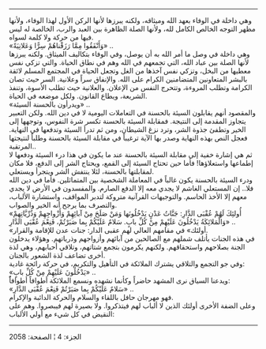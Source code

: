 ------------------------------------------------------------------------

وهي داخلة في الوفاء بعهد الله وميثاقه، ولكنه يبرزها لأنها الركن الأول
لهذا الوفاء، ولأنها مظهر التوجه الخالص الكامل لله، ولأنها الصلة الظاهرة
بين العبد والرب، الخالصة له ليس فيها من حركة ولا كلمة لسواه.  
«وَأَنْفَقُوا مِمَّا رَزَقْناهُمْ سِرًّا وَعَلانِيَةً» ..  
وهي داخلة في وصل ما أمر الله به أن يوصل، وفي الوفاء بتكاليف الميثاق.
ولكنه يبرزها لأنها الصلة بين عباد الله، التي تجمعهم في الله وهم في نطاق
الحياة. والتي تزكي نفس معطيها من البخل، وتزكي نفس آخذها من الغل وتجعل
الحياة في المجتمع المسلم لائقة بالبشر المتعاونين المتضامنين الكرام على
الله. والإنفاق سراً وعلانية. السر حيث تصان الكرامة وتطلب المروءة، وتتحرج
النفس من الإعلان. والعلانية حيث تطلب الأسوة، وتنفذ الشريعة، ويطاع
القانون. ولكل موضعه في الحياة.  
«ويدرأون بالحسنة السيئة» ..  
والمقصود أنهم يقابلون السيئة بالحسنة في التعاملات اليومية لا في دين
الله. ولكن التعبير يتجاوز المقدمة إلى النتيجة. فمقابلة السيئة بالحسنة
تكسر شرة النفوس، وتوجهها إلى الخير وتطفئ جذوة الشر، وترد نزغ الشيطان،
ومن ثم تدرأ السيئة وتدفعها في النهاية. فعجل النص بهذه النهاية وصدر بها
الآية ترغيباً في مقابلة السيئة بالحسنة وطلباً لنتيجتها المرتقبة..  
ثم هي إشارة خفية إلى مقابلة السيئة بالحسنة عند ما يكون في هذا درء السيئة
ودفعها لا إطماعها واستعلاؤها! فأما حين تحتاج السيئة إلى القمع، ويحتاج
الشر إلى الدفع، فلا مكان لمقابلتها بالحسنة، لئلا ينتفش الشر ويتجرأ
ويستعلي.  
ودرء السيئة بالحسنة يكون غالباً في المعاملة الشخصية بين المتماثلين. فأما
في دين الله فلا.. إن المستعلي الغاشم لا يجدي معه إلا الدفع الصارم.
والمفسدون في الأرض لا يجدي معهم إلا الأخذ الحاسم. والتوجيهات القرآنية
متروكة لتدبر المواقف، واستشارة الألباب، والتصرف بما يرجح أنه الخير
والصواب.  
«أُولئِكَ لَهُمْ عُقْبَى الدَّارِ: جَنَّاتُ عَدْنٍ يَدْخُلُونَها وَمَنْ صَلَحَ مِنْ آبائِهِمْ وَأَزْواجِهِمْ
وَذُرِّيَّاتِهِمْ وَالْمَلائِكَةُ يَدْخُلُونَ عَلَيْهِمْ مِنْ كُلِّ بابٍ. سَلامٌ عَلَيْكُمْ بِما صَبَرْتُمْ، فَنِعْمَ
عُقْبَى الدَّارِ» ..  
«أولئك» في مقامهم العالي لهم عقبى الدار: جنات عدن للإقامة والقرار.  
في هذه الجنات يأتلف شملهم مع الصالحين من آبائهم وأزواجهم وذرياتهم.
وهؤلاء يدخلون الجنة بصلاحهم واستحقاقهم. ولكنهم يكرمون بتجمع شتاتهم،
وتلاقي أحبابهم، وهي لذة أخرى تضاعف لذة الشعور بالجنان.  
وفي جو التجمع والتلاقي يشترك الملائكة في التأهيل والتكريم، في حركة رائحة
غادية:  
«يَدْخُلُونَ عَلَيْهِمْ مِنْ كُلِّ بابٍ» ..  
ويدعنا السياق نرى المشهد حاضراً وكأنما نشهده ونسمع الملائكة أطوافاً
أطوافاًً:  
«سَلامٌ عَلَيْكُمْ بِما صَبَرْتُمْ فَنِعْمَ عُقْبَى الدَّارِ» ..  
فهو مهرجان حافل باللقاء والسلام والحركة الدائبة والإكرام.  
وعلى الضفة الأخرى أولئك الذين لا ألباب لهم فيتذكروا. ولا بصيرة لهم
فيبصروا. وهم على النقيض في كل شيء مع أولي الألباب:

------------------------------------------------------------------------

الجزء: 4 ¦ الصفحة: 2058
